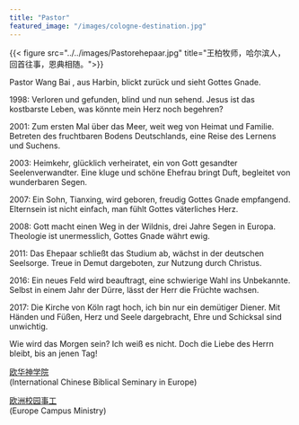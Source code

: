 ```yaml
---
title: "Pastor"
featured_image: "/images/cologne-destination.jpg"
---
```


{{< figure src="../../images/Pastorehepaar.jpg" title="王柏牧师，哈尔滨人，回首往事，恩典相随。">}}

Pastor Wang Bai , aus Harbin, blickt zurück und sieht Gottes Gnade.

1998:
Verloren und gefunden, blind und nun sehend.
Jesus ist das kostbarste Leben, was könnte mein Herz noch begehren?

2001:
Zum ersten Mal über das Meer, weit weg von Heimat und Familie.
Betreten des fruchtbaren Bodens Deutschlands, eine Reise des Lernens und Suchens.

2003:
Heimkehr, glücklich verheiratet, ein von Gott gesandter Seelenverwandter.
Eine kluge und schöne Ehefrau bringt Duft, begleitet von wunderbaren Segen.

2007:
Ein Sohn, Tianxing, wird geboren, freudig Gottes Gnade empfangend.
Elternsein ist nicht einfach, man fühlt Gottes väterliches Herz.

2008:
Gott macht einen Weg in der Wildnis, drei Jahre Segen in Europa.
Theologie ist unermesslich, Gottes Gnade währt ewig.

2011:
Das Ehepaar schließt das Studium ab, wächst in der deutschen Seelsorge.
Treue in Demut dargeboten, zur Nutzung durch Christus.

2016:
Ein neues Feld wird beauftragt, eine schwierige Wahl ins Unbekannte.
Selbst in einem Jahr der Dürre, lässt der Herr die Früchte wachsen.

2017:
Die Kirche von Köln ragt hoch, ich bin nur ein demütiger Diener.
Mit Händen und Füßen, Herz und Seele dargebracht, Ehre und Schicksal sind unwichtig.

Wie wird das Morgen sein? Ich weiß es nicht. Doch die Liebe des Herrn bleibt, bis an jenen Tag!

[欧华神学院](www.icbsie.org)  
(International Chinese Biblical Seminary in Europe)

[欧洲校园事工](www.ecministry.net)  
(Europe Campus Ministry)
